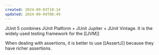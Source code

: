 ```yaml
---
created: 2024-09-03T10:14
updated: 2024-09-04T08:49
---
```

JUnit 5 combines JUnit Platform + JUnit Jupiter + JUnit Vintage. It is the widely used testing framework for the [[JVM]]

When dealing with assertions, it is better to use [[AssertJ]] because they have richer assertions. 